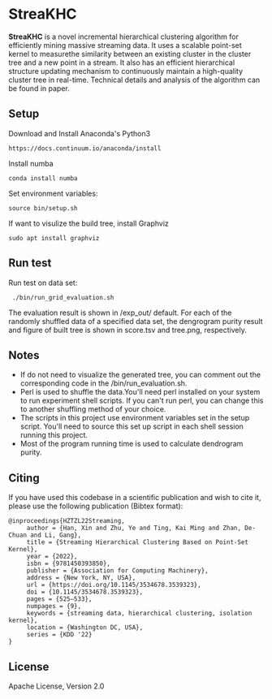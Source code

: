 # StreaKHC #

**StreaKHC**  is a novel incremental hierarchical clustering algorithm for efficiently mining massive streaming data. It uses a scalable point-set kernel to measurethe similarity between an existing cluster in the cluster tree and a new point in a stream. It also has an efficient hierarchical structure updating mechanism to continuously maintain a high-quality cluster tree in real-time. Technical details and analysis of the algorithm can be found in paper.

## Setup ##

Download and Install Anaconda's Python3

```
https://docs.continuum.io/anaconda/install
```

Install numba

```
conda install numba
```

Set environment variables:

```
source bin/setup.sh
```

If want to visulize the build tree, install Graphviz

```
sudo apt install graphviz
```

## Run test ##

Run test on data set:
```
 ./bin/run_grid_evaluation.sh
```

The evaluation result is shown in /exp_out/ default. For each of the randomly shuffled data of a specified data set, the dengrogram purity result and figure of built tree is shown in score.tsv and tree.png, respectively.

## Notes ##

  - If do not need to visualize the generated tree, you can comment out the corresponding code in the /bin/run_evaluation.sh.
  - Perl is used to shuffle the data.You'll need perl installed on your system to run experiment shell scripts.  If you can't run perl, you can change this to another shuffling method of your choice.
  - The scripts in this project use environment variables set in the setup script. You'll need to source this set up script in each shell session running this project.
  - Most of the program running time is used to calculate dendrogram purity.

## Citing ##
If you have used this codebase in a scientific publication and wish to
cite it, please use the following publication (Bibtex format):

```
@inproceedings{HZTZL22Streaming,
     author = {Han, Xin and Zhu, Ye and Ting, Kai Ming and Zhan, De-Chuan and Li, Gang},
     title = {Streaming Hierarchical Clustering Based on Point-Set Kernel},
     year = {2022},
     isbn = {9781450393850},
     publisher = {Association for Computing Machinery},
     address = {New York, NY, USA},
     url = {https://doi.org/10.1145/3534678.3539323},
     doi = {10.1145/3534678.3539323},
     pages = {525–533},
     numpages = {9},
     keywords = {streaming data, hierarchical clustering, isolation kernel},
     location = {Washington DC, USA},
     series = {KDD '22}
}
 ```

## License ##

Apache License, Version 2.0
